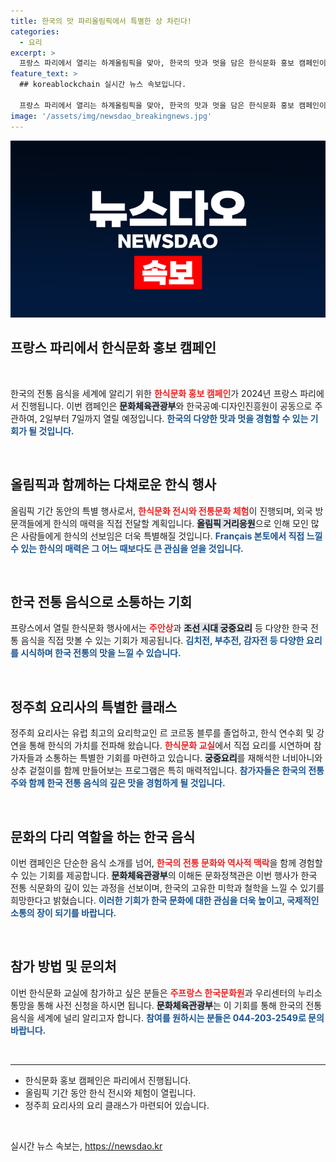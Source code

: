 ```yaml
---
title: 한국의 맛 파리올림픽에서 특별한 상 차린다!
categories:
  - 요리
excerpt: >
  프랑스 파리에서 열리는 하계올림픽을 맞아, 한국의 맛과 멋을 담은 한식문화 홍보 캠페인이 펼쳐집니다! 전통 요리 체험과 다양한 문화 행사로, 외국인들에게 한국 식문화를 알리는 절호의 기회를 놓치지 마세요!
feature_text: >
  ## koreablockchain 실시간 뉴스 속보입니다.

  프랑스 파리에서 열리는 하계올림픽을 맞아, 한국의 맛과 멋을 담은 한식문화 홍보 캠페인이 펼쳐집니다! 전통 요리 체험과 다양한 문화 행사로, 외국인들에게 한국 식문화를 알리는 절호의 기회를 놓치지 마세요!
image: '/assets/img/newsdao_breakingnews.jpg'
---
```


<p><img src="/assets/img/newsdao_breakingnews.jpg" alt="koreablockchain 속보" /></p>

<h2 data-ke-size="size26">프랑스 파리에서 한식문화 홍보 캠페인</h2>

<p data-ke-size="size16">&nbsp;</p>

<p>한국의 전통 음식을 세계에 알리기 위한 <b><span style="color: #ee2323;">한식문화 홍보 캠페인</span></b>가 2024년 프랑스 파리에서 진행됩니다. 이번 캠페인은 <b><span style="background-color: #21538527;">문화체육관광부</span></b>와 한국공예·디자인진흥원이 공동으로 주관하여, 2일부터 7일까지 열릴 예정입니다. <b><span style="color: #1a5490;">한국의 다양한 맛과 멋을 경험할 수 있는 기회가 될 것입니다.</span></b> </p>

<p data-ke-size="size16">&nbsp;</p>

<h2 data-ke-size="size26">올림픽과 함께하는 다채로운 한식 행사</h2>

<p>올림픽 기간 동안의 특별 행사로서, <b><span style="color: #ee2323;">한식문화 전시와 전통문화 체험</span></b>이 진행되며, 외국 방문객들에게 한식의 매력을 직접 전달할 계획입니다. <b><span style="background-color: #21538527;">올림픽 거리응원</span></b>으로 인해 모인 많은 사람들에게 한식의 선보임은 더욱 특별해질 것입니다. <b><span style="color: #1a5490;">Français 본토에서 직접 느낄 수 있는 한식의 매력은 그 어느 때보다도 큰 관심을 얻을 것입니다.</span></b></p>

<p data-ke-size="size16">&nbsp;</p>

<h2 data-ke-size="size26">한국 전통 음식으로 소통하는 기회</h2>

<p>프랑스에서 열릴 한식문화 행사에서는 <b><span style="color: #ee2323;">주안상</span></b>과 <b><span style="background-color: #21538527;">조선 시대 궁중요리</span></b> 등 다양한 한국 전통 음식을 직접 맛볼 수 있는 기회가 제공됩니다. <b><span style="color: #1a5490;">김치전, 부추전, 감자전 등 다양한 요리를 시식하며 한국 전통의 맛을 느낄 수 있습니다.</span></b> </p>

<p data-ke-size="size16">&nbsp;</p>

<h2 data-ke-size="size26">정주희 요리사의 특별한 클래스</h2>

<p>정주희 요리사는 유럽 최고의 요리학교인 르 코르동 블루를 졸업하고, 한식 연수회 및 강연을 통해 한식의 가치를 전파해 왔습니다. <b><span style="color: #ee2323;">한식문화 교실</span></b>에서 직접 요리를 시연하며 참가자들과 소통하는 특별한 기회를 마련하고 있습니다. <b><span style="background-color: #21538527;">궁중요리</span></b>를 재해석한 너비아니와 상추 겉절이를 함께 만들어보는 프로그램은 특히 매력적입니다. <b><span style="color: #1a5490;">참가자들은 한국의 전통주와 함께 한국 전통 음식의 깊은 맛을 경험하게 될 것입니다.</span></b></p>

<p data-ke-size="size16">&nbsp;</p>

<h2 data-ke-size="size26">문화의 다리 역할을 하는 한국 음식</h2>

<p>이번 캠페인은 단순한 음식 소개를 넘어, <b><span style="color: #ee2323;">한국의 전통 문화와 역사적 맥락</span></b>을 함께 경험할 수 있는 기회를 제공합니다. <b><span style="background-color: #21538527;">문화체육관광부</span></b>의 이해돈 문화정책관은 이번 행사가 한국 전통 식문화의 깊이 있는 과정을 선보이며, 한국의 고유한 미학과 철학을 느낄 수 있기를 희망한다고 밝혔습니다. <b><span style="color: #1a5490;">이러한 기회가 한국 문화에 대한 관심을 더욱 높이고, 국제적인 소통의 장이 되기를 바랍니다.</span></b></p>

<p data-ke-size="size16">&nbsp;</p>

<h2 data-ke-size="size26">참가 방법 및 문의처</h2>

<p>이번 한식문화 교실에 참가하고 싶은 분들은 <b><span style="color: #ee2323;">주프랑스 한국문화원</span></b>과 우리센터의 누리소통망을 통해 사전 신청을 하시면 됩니다. <b><span style="background-color: #21538527;">문화체육관광부</span></b>는 이 기회를 통해 한국의 전통 음식을 세계에 널리 알리고자 합니다. <b><span style="color: #1a5490;">참여를 원하시는 분들은 044-203-2549로 문의 바랍니다.</span></b></p>

<p data-ke-size="size16">&nbsp;</p>

<hr />

<ul>
    <li>한식문화 홍보 캠페인은 파리에서 진행됩니다.</li>
    <li>올림픽 기간 동안 한식 전시와 체험이 열립니다.</li>
    <li>정주희 요리사의 요리 클래스가 마련되어 있습니다.</li>
</ul>

<p data-ke-size="size16">&nbsp;</p>
실시간 뉴스 속보는, <a href="https://newsdao.kr" rel="dofollow">https://newsdao.kr</a>


